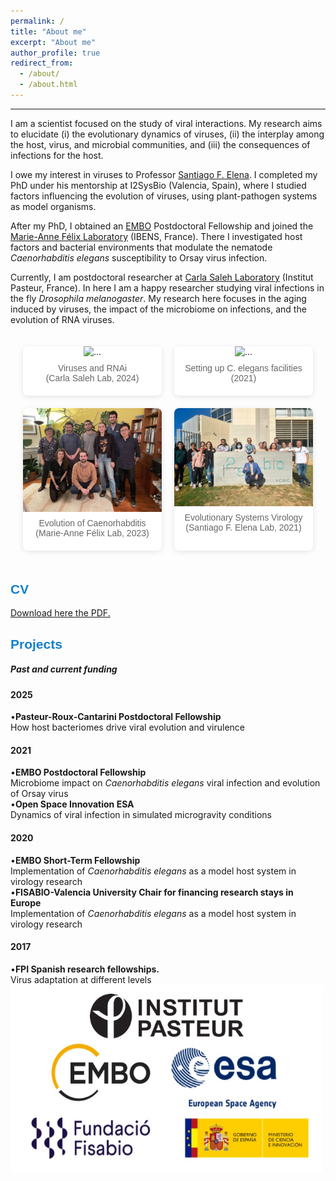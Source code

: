 ```yaml
---
permalink: /
title: "About me"
excerpt: "About me"
author_profile: true
redirect_from: 
  - /about/
  - /about.html
---
```



<style> /* Create a 2-column grid with space between cards */ .gallery-container { display: grid; grid-template-columns: repeat(2, 1fr); /* Exactly 2 columns */ gap: 20px; padding: 20px; max-width: 1200px; margin: 0 auto; /* Center container on large screens */ } /* Card-like style for each gallery item */ .gallery-item { display: flex; flex-direction: column; align-items: center; text-align: center; background-color: #fff; /* Card background */ border-radius: 8px; box-shadow: 0 2px 8px rgba(0,0,0,0.1); overflow: hidden; transition: transform 0.2s ease, box-shadow 0.2s ease; } /* Subtle hover effect on the card itself */ .gallery-item:hover { transform: translateY(-4px); box-shadow: 0 8px 20px rgba(0,0,0,0.1); } /* Container for the image so we can center it */ .gallery-image { width: 100%; display: flex; justify-content: center; align-items: center; overflow: hidden; } /* Make image bigger on hover */ .gallery-image img { width: 100%; height: auto; object-fit: cover; /* or “contain” to avoid cropping */ transition: transform 0.2s ease-out; } .gallery-image:hover img { transform: scale(1.1); } /* Style the caption under each image */ .gallery-item p { margin: 10px 0; color: #666; font-size: 14px; font-family: Arial, sans-serif; padding: 0 10px 10px; } </style>

<hr/>

I am a scientist focused on the study of viral interactions. My research aims to elucidate (i) the evolutionary dynamics of viruses, (ii) the interplay among the host, virus, and microbial communities, and (iii) the consequences of infections for the host.

I owe my interest in viruses to Professor [Santiago F. Elena](https://sfelenalab.csic.es/sfelena/). I completed my PhD under his mentorship at I2SysBio (Valencia, Spain), where I studied factors influencing the evolution of viruses, using plant-pathogen systems as model organisms.

After my PhD, I obtained an [EMBO](https://www.embo.org/about-embo/mission/) Postdoctoral Fellowship and joined the [Marie-Anne Félix Laboratory](https://www.ibens.ens.fr/?rubrique29&lang=en) (IBENS, France). There I investigated host factors and bacterial environments that modulate the nematode *Caenorhabditis elegans* susceptibility to Orsay virus infection.

Currently, I am postdoctoral researcher at [Carla Saleh Laboratory](http://salehlab.eu) (Institut Pasteur, France). In here I am a happy researcher studying viral infections in the fly *Drosophila melanogaster*. My research here focuses in the aging induced by viruses, the impact of the microbiome on infections, and the evolution of RNA viruses.

<html lang="en">
<head>
<meta charset="UTF-8">
<meta name="viewport" content="width=device-width, initial-scale=1.0">
<div class="gallery-container"> <div class="gallery-item"> <img src="/images/VIA_2024.jpg" alt="..." /> <p>Viruses and RNAi<br>(Carla Saleh Lab, 2024)</p> </div>
  <div class="gallery-item"> <img src="/images/New_20211108_Santi.jpeg" alt="..." /> <p>Setting up C. elegans facilities<br>(2021)</p> </div> 
  <div class="gallery-item"> <img src="/images/Felix_lab_2023.JPEG" alt="..." /> <p>Evolution of Caenorhabditis<br>(Marie-Anne Félix Lab, 2023)</p> </div> 
  <div class="gallery-item"> <img src="/images/EvoSysVir_2021.jpg" alt="..." /> <p>Evolutionary Systems Virology<br>(Santiago F. Elena Lab, 2021)</p> </div> </div> 



 <div>
    <div class="card">
      <span style="font-family: 'Arial', sans-serif; font-weight: bold; color: #1280CD;"> <h2>CV</h2> </span>
<a href="https://github.com/GonzalezRvirus/RubenGonzalez.github.io/raw/master/_pages/CV.pdf" target="_blank">Download here the PDF.</a>
    </div>
    <div class="card">
      <span style="font-family: 'Arial', sans-serif; font-weight: bold; color: #1280CD;"> <h2>Projects</h2> </span>
      <h5>Past and current funding</h5>
      <h4>2025</h4>
      •<b>Pasteur-Roux-Cantarini Postdoctoral Fellowship</b><br/>
      How host bacteriomes drive viral evolution and virulence<br/>
      <h4>2021</h4>
      •<b>EMBO Postdoctoral Fellowship</b><br/>
      Microbiome impact on <i>Caenorhabditis elegans</i> viral infection and evolution of Orsay virus<br/>
      •<b>Open Space Innovation ESA</b><br/>
      Dynamics of viral infection in simulated microgravity conditions<br/>
      <h4>2020</h4>
      •<b>EMBO Short-Term Fellowship</b><br/>
      Implementation of <i>Caenorhabditis elegans</i> as a model host system in virology research<br/>
      •<b>FISABIO-Valencia University Chair for financing research stays in Europe</b><br/>
      Implementation of <i>Caenorhabditis elegans</i> as a model host system in virology research<br/>
      <h4>2017</h4>
      •<b>FPI Spanish research fellowships.</b><br/>
      Virus adaptation at different levels<br/>
<img src="/images/funding.jpg" alt="hi" class="center" height="300" width="500"/> 
       </div>

